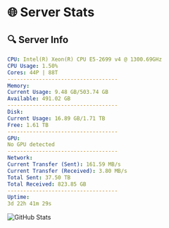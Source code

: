 # 🌐 Server Stats
## 🔍 Server Info
```yaml
CPU: Intel(R) Xeon(R) CPU E5-2699 v4 @ 1300.69GHz
CPU Usage: 1.50%
Cores: 44P | 88T
-----------------------------------
Memory:
Current Usage: 9.48 GB/503.74 GB
Available: 491.02 GB
-----------------------------------
Disk:
Current Usage: 16.89 GB/1.71 TB
Free: 1.61 TB
-----------------------------------
GPU:
No GPU detected
-----------------------------------
Network:
Current Transfer (Sent): 161.59 MB/s
Current Transfer (Received): 3.80 MB/s
Total Sent: 37.50 TB
Total Received: 823.85 GB
-----------------------------------
Uptime:
3d 22h 41m 29s
```
![GitHub Stats](https://img.shields.io/badge/Updated-2025-02-11_21:24:47-blue)